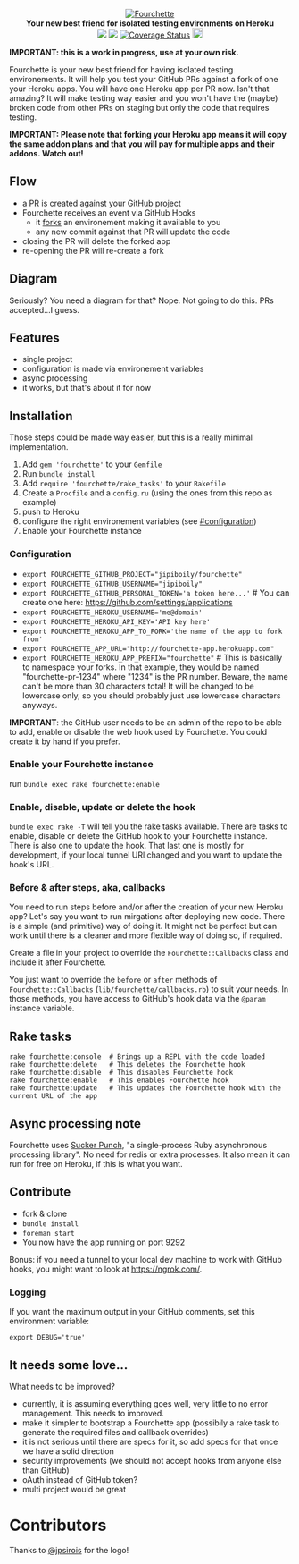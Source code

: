<p align="center">
  <a href="https://github.com/jipiboily/fourchette">
    <img src="http://i.imgur.com/967yX36.png" alt="Fourchette" />
  </a>
  <br />
  <b>Your new best friend for isolated testing environments on Heroku</b>
  <br />
  <a href="https://codeclimate.com/github/jipiboily/fourchette"><img src="https://codeclimate.com/github/jipiboily/fourchette.png" /></a>
  <a href="https://github.com/jipiboily/fourchette"><img src="https://travis-ci.org/jipiboily/fourchette.png?branch=master" /></a>
  <a href='https://coveralls.io/r/jipiboily/fourchette'><img src='https://coveralls.io/repos/jipiboily/fourchette/badge.png' alt='Coverage Status' /></a>
  <a href="http://badge.fury.io/rb/fourchette"><img src="https://badge.fury.io/rb/fourchette.svg" alt="Gem Version" height="18"></a>
</p>

**IMPORTANT: this is a work in progress, use at your own risk.**

Fourchette is your new best friend for having isolated testing environements. It will help you test your GitHub PRs against a fork of one your Heroku apps. You will have one Heroku app per PR now. Isn't that amazing? It will make testing way easier and you won't have the (maybe) broken code from other PRs on staging but only the code that requires testing.

**IMPORTANT: Please note that forking your Heroku app means it will copy the same addon plans and that you will pay for multiple apps and their addons. Watch out!**

## Flow

- a PR is created against your GitHub project
- Fourchette receives an event via GitHub Hooks
  - it [forks](https://devcenter.heroku.com/articles/fork-app) an environement making it available to you
  - any new commit against that PR will update the code
- closing the PR will delete the forked app
- re-opening the PR will re-create a fork

## Diagram

Seriously? You need a diagram for that? Nope. Not going to do this. PRs accepted...I guess.

## Features
- single project
- configuration is made via environement variables
- async processing
- it works, but that's about it for now

## Installation

Those steps could be made way easier, but this is a really minimal implementation.

1. Add `gem 'fourchette'` to your `Gemfile`
2. Run `bundle install`
3. Add `require 'fourchette/rake_tasks'` to your `Rakefile`
4. Create a `Procfile` and a `config.ru` (using the ones from this repo as example)
5. push to Heroku
6. configure the right environement variables (see [#configuration](#configuration))
7. Enable your Fourchette instance

### Configuration

- `export FOURCHETTE_GITHUB_PROJECT="jipiboily/fourchette"`
- `export FOURCHETTE_GITHUB_USERNAME="jipiboily"`
- `export FOURCHETTE_GITHUB_PERSONAL_TOKEN='a token here...'` # You can create one here: https://github.com/settings/applications
- `export FOURCHETTE_HEROKU_USERNAME='me@domain'`
- `export FOURCHETTE_HEROKU_API_KEY='API key here'`
- `export FOURCHETTE_HEROKU_APP_TO_FORK='the name of the app to fork from'`
- `export FOURCHETTE_APP_URL="http://fourchette-app.herokuapp.com"`
- `export FOURCHETTE_HEROKU_APP_PREFIX="fourchette"` # This is basically to namespace your forks. In that example, they would be named "fourchette-pr-1234" where "1234" is the PR number. Beware, the name can't be more than 30 characters total! It will be changed to be lowercase only, so you should probably just use lowercase characters anyways.

**IMPORTANT**: the GitHub user needs to be an admin of the repo to be able to add, enable or disable the web hook used by Fourchette. You could create it by hand if you prefer.

### Enable your Fourchette instance

run `bundle exec rake fourchette:enable`

### Enable, disable, update or delete the hook

`bundle exec rake -T` will tell you the rake tasks available. There are tasks to enable, disable or delete the GitHub hook to your Fourchette instance. There is also one to update the hook. That last one is mostly for development, if your local tunnel URl changed and you want to update the hook's URL.

### Before & after steps, aka, callbacks

You need to run steps before and/or after the creation of your new Heroku app? Let's say you want to run mirgations after deploying new code. There is a simple (and primitive) way of doing it. It might not be perfect but can work until there is a cleaner and more flexible way of doing so, if required.

Create a file in your project to override the `Fourchette::Callbacks` class and include it after Fourchette.

You just want to override the `before` or `after` methods of `Fourchette::Callbacks` (`lib/fourchette/callbacks.rb`) to suit your needs. In those methods, you have access to GitHub's hook data via the `@param` instance variable.

## Rake tasks

```
rake fourchette:console  # Brings up a REPL with the code loaded
rake fourchette:delete   # This deletes the Fourchette hook
rake fourchette:disable  # This disables Fourchette hook
rake fourchette:enable   # This enables Fourchette hook
rake fourchette:update   # This updates the Fourchette hook with the current URL of the app
```

## Async processing note

Fourchette uses [Sucker Punch](https://github.com/brandonhilkert/sucker_punch), "a single-process Ruby asynchronous processing library". No need for redis or extra processes. It also mean it can run for free on Heroku, if this is what you want.

## Contribute

- fork & clone
- `bundle install`
- `foreman start`
- You now have the app running on port 9292

Bonus: if you need a tunnel to your local dev machine to work with GitHub hooks, you might want to look at https://ngrok.com/.

### Logging

If you want the maximum output in your GitHub comments, set this environment variable:

```
export DEBUG='true'
```

## It needs some love...

What needs to be improved?

- currently, it is assuming everything goes well, very little to no error management. This needs to improved.
- make it simpler to bootstrap a Fourchette app (possibily a rake task to generate the required files and callback overrides)
- it is not serious until there are specs for it, so add specs for that once we have a solid direction
- security improvements (we should not accept hooks from anyone else than GitHub)
- oAuth instead of GitHub token?
- multi project would be great

# Contributors

Thanks to [@jpsirois](https://github.com/jpsirois/) for the logo!
